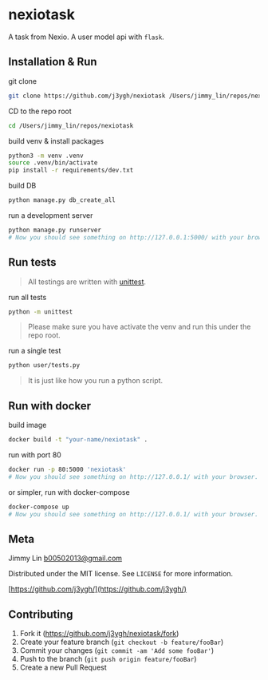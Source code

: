 # nexiotask

A task from Nexio. A user model api with `flask`.

## Installation & Run

git clone
```bash
git clone https://github.com/j3ygh/nexiotask /Users/jimmy_lin/repos/nexiotask
```

CD to the repo root
```bash
cd /Users/jimmy_lin/repos/nexiotask
```

build venv & install packages
```bash
python3 -m venv .venv
source .venv/bin/activate
pip install -r requirements/dev.txt
```

build DB
```bash 
python manage.py db_create_all
```

run a development server
```bash 
python manage.py runserver
# Now you should see something on http://127.0.0.1:5000/ with your browser.
```

## Run tests

> All testings are written with <a href="https://docs.python.org/zh-tw/3/library/unittest.html">unittest</a>.

run all tests
```bash
python -m unittest
```
> Please make sure you have activate the venv and run this under the repo root.


run a single test
```bash
python user/tests.py
```
> It is just like how you run a python script.


## Run with docker

build image
```bash
docker build -t "your-name/nexiotask" .
```

run with port 80
```bash
docker run -p 80:5000 'nexiotask'
# Now you should see something on http://127.0.0.1/ with your browser.
```

or simpler, run with docker-compose
```bash
docker-compose up
# Now you should see something on http://127.0.0.1/ with your browser.
```


## Meta

Jimmy Lin <b00502013@gmail.com>

Distributed under the MIT license. See ``LICENSE`` for more information.

[https://github.com/j3ygh/](https://github.com/j3ygh/)

## Contributing

1. Fork it (<https://github.com/j3ygh/nexiotask/fork>)
2. Create your feature branch (`git checkout -b feature/fooBar`)
3. Commit your changes (`git commit -am 'Add some fooBar'`)
4. Push to the branch (`git push origin feature/fooBar`)
5. Create a new Pull Request
